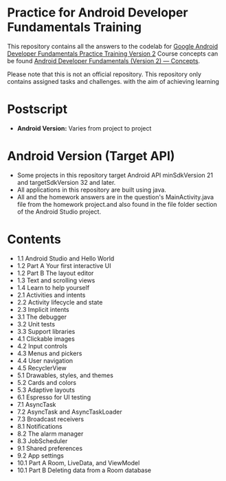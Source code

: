 # Practice for Android Developer Fundamentals Training
This repository contains all the answers to the codelab for [Google Android Developer Fundamentals Practice Training Version 2](https://developer.android.com/courses/fundamentals-training/toc-v2)
Course concepts can be found [Android Developer Fundamentals (Version 2) — Concepts](https://google-developer-training.github.io/android-developer-fundamentals-course-concepts-v2/).

Please note that this is not an official repository. This repository only contains assigned tasks and challenges.
with the aim of achieving learning

# Postscript
* __Android Version:__ Varies from project to project
# Android Version (Target API)
* Some projects in this repository target Android API minSdkVersion 21 and targetSdkVersion 32 and later.
* All applications in this repository are built using java.
* All and the homework answers are in the question's MainActivity.java file from the homework project.and also found in the file folder section of the Android Studio project. 

# Contents
* 1.1 Android Studio and Hello World
* 1.2 Part A Your first interactive UI
* 1.2 Part B The layout editor
* 1.3 Text and scrolling views
* 1.4 Learn to help yourself
* 2.1 Activities and intents
* 2.2 Activity lifecycle and state
* 2.3 Implicit intents
* 3.1 The debugger
* 3.2 Unit tests
* 3.3 Support libraries
* 4.1 Clickable images
* 4.2 Input controls
* 4.3 Menus and pickers
* 4.4 User navigation
* 4.5 RecyclerView
* 5.1 Drawables, styles, and themes
* 5.2 Cards and colors
* 5.3 Adaptive layouts
* 6.1 Espresso for UI testing
* 7.1 AsyncTask
* 7.2 AsyncTask and AsyncTaskLoader
* 7.3 Broadcast receivers
* 8.1 Notifications
* 8.2 The alarm manager
* 8.3 JobScheduler
* 9.1 Shared preferences
* 9.2 App settings
* 10.1 Part A Room, LiveData, and ViewModel
* 10.1 Part B Deleting data from a Room database
